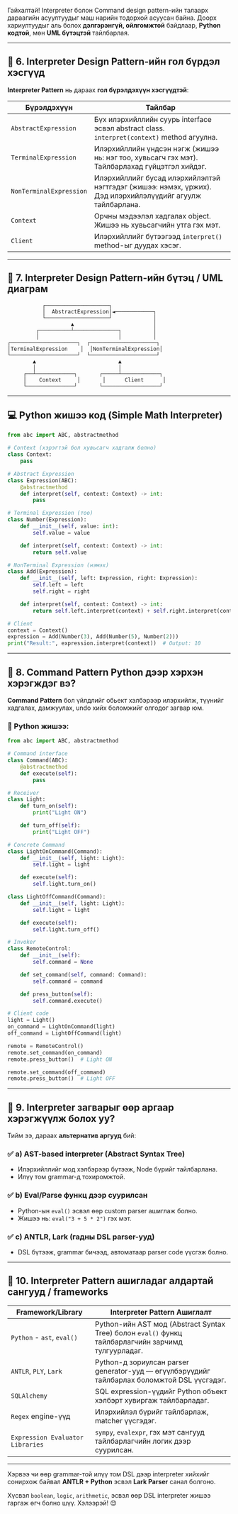 Гайхалтай! Interpreter болон Command design pattern-ийн талаарх дараагийн асуултуудыг маш нарийн тодорхой асуусан байна. Доорх хариултуудыг аль болох **дэлгэрэнгүй, ойлгомжтой** байдлаар, **Python кодтой**, мөн **UML бүтэцтэй** тайлбарлая.

---

## 🔹 6. **Interpreter Design Pattern-ийн гол бүрдэл хэсгүүд**

**Interpreter Pattern** нь дараах **гол бүрэлдэхүүн хэсгүүдтэй**:

| Бүрэлдэхүүн | Тайлбар |
|-------------|---------|
| `AbstractExpression` | Бүх илэрхийллийн суурь interface эсвэл abstract class. `interpret(context)` method агуулна. |
| `TerminalExpression` | Илэрхийллийн үндсэн нэгж (жишээ нь: нэг тоо, хувьсагч гэх мэт). Тайлбарлахад гүйцэтгэл хийдэг. |
| `NonTerminalExpression` | Илэрхийллийг бусад илэрхийлэлтэй нэгтгэдэг (жишээ: нэмэх, үржих). Дэд илэрхийлэлүүдийг агуулж тайлбарлана. |
| `Context` | Орчны мэдээлэл хадгалах object. Жишээ нь хувьсагчийн утга гэх мэт. |
| `Client` | Илэрхийллийг бүтээгээд `interpret()` method-ыг дуудах хэсэг. |

---

## 🔷 7. **Interpreter Design Pattern-ийн бүтэц / UML диаграм**

```text
           ┌────────────────────┐
           │  AbstractExpression│◄────────────┐
           └────────────────────┘             │
                    ▲                         │
         ┌──────────┴──────────────┐          │
         │                         │          │
┌─────────────────────┐  ┌─────────────────────┐
│TerminalExpression    │  │NonTerminalExpression│
└─────────────────────┘  └─────────────────────┘
        ▲                          ▲
        │                          │
     ┌──┴────────────┐       ┌─────┴────────────┐
     │    Context     │       │      Client      │
     └───────────────┘       └──────────────────┘
```

---

## 💻 **Python жишээ код (Simple Math Interpreter)**

```python
from abc import ABC, abstractmethod

# Context (хэрэгтэй бол хувьсагч хадгалж болно)
class Context:
    pass

# Abstract Expression
class Expression(ABC):
    @abstractmethod
    def interpret(self, context: Context) -> int:
        pass

# Terminal Expression (тоо)
class Number(Expression):
    def __init__(self, value: int):
        self.value = value

    def interpret(self, context: Context) -> int:
        return self.value

# NonTerminal Expression (нэмэх)
class Add(Expression):
    def __init__(self, left: Expression, right: Expression):
        self.left = left
        self.right = right

    def interpret(self, context: Context) -> int:
        return self.left.interpret(context) + self.right.interpret(context)

# Client
context = Context()
expression = Add(Number(3), Add(Number(5), Number(2)))
print("Result:", expression.interpret(context))  # Output: 10
```

---

## 🔁 8. **Command Pattern Python дээр хэрхэн хэрэгждэг вэ?**

**Command Pattern** бол үйлдлийг обьект хэлбэрээр илэрхийлж, түүнийг хадгалах, дамжуулах, undo хийх боломжийг олгодог загвар юм.

### 🔹 Python жишээ:

```python
from abc import ABC, abstractmethod

# Command interface
class Command(ABC):
    @abstractmethod
    def execute(self):
        pass

# Receiver
class Light:
    def turn_on(self):
        print("Light ON")

    def turn_off(self):
        print("Light OFF")

# Concrete Command
class LightOnCommand(Command):
    def __init__(self, light: Light):
        self.light = light

    def execute(self):
        self.light.turn_on()

class LightOffCommand(Command):
    def __init__(self, light: Light):
        self.light = light

    def execute(self):
        self.light.turn_off()

# Invoker
class RemoteControl:
    def __init__(self):
        self.command = None

    def set_command(self, command: Command):
        self.command = command

    def press_button(self):
        self.command.execute()

# Client code
light = Light()
on_command = LightOnCommand(light)
off_command = LightOffCommand(light)

remote = RemoteControl()
remote.set_command(on_command)
remote.press_button()  # Light ON

remote.set_command(off_command)
remote.press_button()  # Light OFF
```

---

## 🔄 9. **Interpreter загварыг өөр аргаар хэрэгжүүлж болох уу?**

Тийм ээ, дараах **альтернатив аргууд** бий:

### ✅ a) **AST-based interpreter (Abstract Syntax Tree)**
- Илэрхийллийг мод хэлбэрээр бүтээж, Node бүрийг тайлбарлана.
- Илүү том grammar-д тохиромжтой.

### ✅ b) **Eval/Parse функц дээр суурилсан**
- Python-ын `eval()` эсвэл өөр custom parser ашиглаж болно.
- Жишээ нь: `eval("3 + 5 * 2")` гэх мэт.

### ✅ c) **ANTLR, Lark (гадны DSL parser-ууд)**
- DSL бүтээж, grammar бичээд, автоматаар parser code үүсгэж болно.

---

## 🧰 10. **Interpreter Pattern ашигладаг алдартай сангууд / frameworks**

| Framework/Library | Interpreter Pattern Ашиглалт |
|-------------------|-------------------------------|
| `Python` - `ast`, `eval()` | Python-ийн AST мод (Abstract Syntax Tree) болон `eval()` функц тайлбарлагчийн зарчимд тулгуурладаг. |
| `ANTLR`, `PLY`, `Lark` | Python-д зориулсан parser generator-ууд — өгүүлбэрүүдийг тайлбарлах боломжтой DSL үүсгэдэг. |
| `SQLAlchemy` | SQL expression-үүдийг Python объект хэлбэрт хувиргаж тайлбарладаг. |
| `Regex` engine-үүд | Илэрхийлэл бүрийг тайлбарлаж, matcher үүсгэдэг. |
| `Expression Evaluator Libraries` | `sympy`, `evalexpr`, гэх мэт сангууд тайлбарлагчийн логик дээр суурилсан. |

---

Хэрвээ чи өөр grammar-той илүү том DSL дээр interpreter хийхийг сонирхож байвал **ANTLR + Python** эсвэл **Lark Parser** санал болгоно.

Хүсвэл `boolean`, `logic`, `arithmetic`, эсвэл өөр DSL interpreter жишээ гаргаж өгч болно шүү. Хэлээрэй! 😊